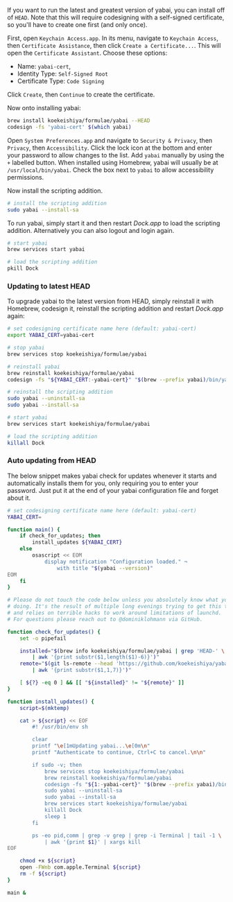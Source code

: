 If you want to run the latest and greatest version of yabai, you can install off of `HEAD`. Note that this will require codesigning with a self-signed certificate, so you'll have to create one first (and only once).

First, open `Keychain Access.app`. In its menu, navigate to `Keychain Access`, then `Certificate Assistance`, then click `Create a Certificate...`. This will open the `Certificate Assistant`. Choose these options:

- Name: `yabai-cert`,
- Identity Type: `Self-Signed Root`
- Certificate Type: `Code Signing`

Click `Create`, then `Continue` to create the certificate.

Now onto installing yabai:

```sh
brew install koekeishiya/formulae/yabai --HEAD
codesign -fs 'yabai-cert' $(which yabai)
```

Open `System Preferences.app` and navigate to `Security & Privacy`, then `Privacy`, then `Accessibility`. Click the lock icon at the bottom and enter your password to allow changes to the list. Add `yabai` manually by using the `+` labelled button. When installed using Homebrew, yabai will usually be at `/usr/local/bin/yabai`. Check the box next to `yabai` to allow accessibility permissions.

Now install the scripting addition.

```sh
# install the scripting addition
sudo yabai --install-sa
```

To run yabai, simply start it and then restart *Dock.app* to load the scripting addition. Alternatively you can also logout and login again.

```sh
# start yabai
brew services start yabai

# load the scripting addition
pkill Dock
```

### Updating to latest HEAD

To upgrade yabai to the latest version from HEAD, simply reinstall it with Homebrew, codesign it, reinstall the scripting addition and restart *Dock.app* again:

```sh
# set codesigning certificate name here (default: yabai-cert)
export YABAI_CERT=yabai-cert

# stop yabai
brew services stop koekeishiya/formulae/yabai

# reinstall yabai
brew reinstall koekeishiya/formulae/yabai
codesign -fs "${YABAI_CERT:-yabai-cert}" "$(brew --prefix yabai)/bin/yabai"

# reinstall the scripting addition
sudo yabai --uninstall-sa
sudo yabai --install-sa

# start yabai
brew services start koekeishiya/formulae/yabai

# load the scripting addition
killall Dock
```

### Auto updating from HEAD

The below snippet makes yabai check for updates whenever it starts and automatically installs them for you, only requiring you to enter your password. Just put it at the end of your yabai configuration file and forget about it.

```sh
# set codesigning certificate name here (default: yabai-cert)
YABAI_CERT=

function main() {
    if check_for_updates; then
        install_updates ${YABAI_CERT}
    else
        osascript << EOM
            display notification "Configuration loaded." ¬
                with title "$(yabai --version)"
EOM
    fi
}

# Please do not touch the code below unless you absolutely know what you are
# doing. It's the result of multiple long evenings trying to get this to work
# and relies on terrible hacks to work around limitations of launchd.
# For questions please reach out to @dominiklohmann via GitHub.

function check_for_updates() {
    set -o pipefail

    installed="$(brew info koekeishiya/formulae/yabai | grep 'HEAD-' \
        | awk '{print substr($1,length($1)-6)}')"
    remote="$(git ls-remote --head 'https://github.com/koekeishiya/yabai.git' \
        | awk '{print substr($1,1,7)}')"

    [ ${?} -eq 0 ] && [[ "${installed}" != "${remote}" ]]
}

function install_updates() {
    script=$(mktemp)

    cat > ${script} << EOF
        #! /usr/bin/env sh

        clear
        printf "\e[1mUpdating yabai...\e[0m\n"
        printf "Authenticate to continue, Ctrl+C to cancel.\n\n"

        if sudo -v; then
            brew services stop koekeishiya/formulae/yabai
            brew reinstall koekeishiya/formulae/yabai
            codesign -fs "${1:-yabai-cert}" "$(brew --prefix yabai)/bin/yabai"
            sudo yabai --uninstall-sa
            sudo yabai --install-sa
            brew services start koekeishiya/formulae/yabai
            killall Dock
            sleep 1
        fi

        ps -eo pid,comm | grep -v grep | grep -i Terminal | tail -1 \
            | awk '{print $1}' | xargs kill
EOF

    chmod +x ${script}
    open -FWnb com.apple.Terminal ${script}
    rm -f ${script}
}

main &
```